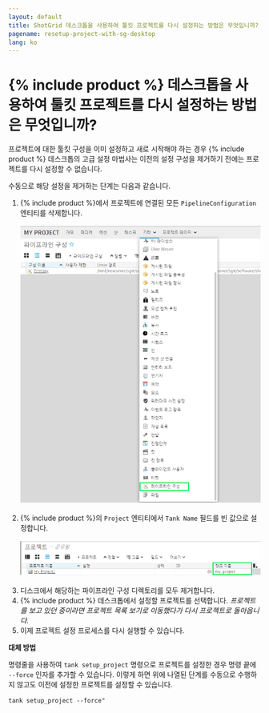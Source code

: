 ```yaml
---
layout: default
title: ShotGrid 데스크톱을 사용하여 툴킷 프로젝트를 다시 설정하는 방법은 무엇입니까?
pagename: resetup-project-with-sg-desktop
lang: ko
---
```


# {% include product %} 데스크톱을 사용하여 툴킷 프로젝트를 다시 설정하는 방법은 무엇입니까?

프로젝트에 대한 툴킷 구성을 이미 설정하고 새로 시작해야 하는 경우 {% include product %} 데스크톱의 고급 설정 마법사는 이전의 설정 구성을 제거하기 전에는 프로젝트를 다시 설정할 수 없습니다.

수동으로 해당 설정을 제거하는 단계는 다음과 같습니다.

1. {% include product %}에서 프로젝트에 연결된 모든 `PipelineConfiguration` 엔티티를 삭제합니다.<br/><br/>![PipelineConfiguration 엔티티 페이지에 액세스](images/pipeline-configuration-entity-page.png)<br/><br/>
2. {% include product %}의 `Project` 엔티티에서 `Tank Name` 필드를 빈 값으로 설정합니다.<br/><br/>![프로젝트 탱크 이름 필드 지우기](images/clear-project-tank-name.png)<br/><br/>
3. 디스크에서 해당하는 파이프라인 구성 디렉토리를 모두 제거합니다.
4. {% include product %} 데스크톱에서 설정할 프로젝트를 선택합니다. _프로젝트를 보고 있던 중이라면 프로젝트 목록 보기로 이동했다가 다시 프로젝트로 돌아옵니다._
5. 이제 프로젝트 설정 프로세스를 다시 실행할 수 있습니다.

**대체 방법**

명령줄을 사용하여 `tank setup_project` 명령으로 프로젝트를 설정한 경우 명령 끝에 `--force` 인자를 추가할 수 있습니다. 이렇게 하면 위에 나열된 단계를 수동으로 수행하지 않고도 이전에 설정한 프로젝트를 설정할 수 있습니다.

    tank setup_project --force"
